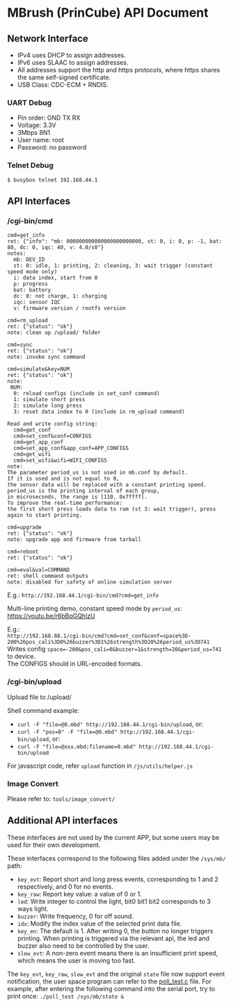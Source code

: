 MBrush (PrinCube) API Document
==============

## Network Interface

 - IPv4 uses DHCP to assign addresses.
 - IPv6 uses SLAAC to assign addresses.
 - All addresses support the http and https protocols, where https shares the same self-signed certificate.
 - USB Class: CDC-ECM + RNDIS.

### UART Debug

 - Pin order: GND TX RX
 - Voltage: 3.3V
 - 3Mbps 8N1
 - User name: root
 - Password: no password

### Telnet Debug
```
$ busybox telnet 192.168.44.1
```

## API Interfaces

### /cgi-bin/cmd

```
cmd=get_info
ret: {"info": "mb: 000000000000000000000000, st: 0, i: 0, p: -1, bat: 80, dc: 0, iqc: 40, v: 4.0/s0"}
notes:
  mb: DEV_ID
  st: 0: idle, 1: printing, 2: cleaning, 3: wait trigger (constant speed mode only)
  i: data index, start from 0
  p: progress
  bat: battery
  dc: 0: not charge, 1: charging
  iqc: sensor IQC
  v: firmware version / rootfs version

cmd=rm_upload
ret: {"status": "ok"}
note: clean up /upload/ folder

cmd=sync
ret: {"status": "ok"}
note: invoke sync command

cmd=simulate&key=NUM
ret: {"status": "ok"}
note:
 NUM:
  0: reload configs (include in set_conf command)
  1: simulate short press
  2: simulate long press
  3: reset data index to 0 (include in rm_upload command)

Read and write config string:
  cmd=get_conf
  cmd=set_conf&conf=CONFIGS
  cmd=get_app_conf
  cmd=set_app_conf&app_conf=APP_CONFIGS
  cmd=get_wifi
  cmd=set_wifi&wifi=WIFI_CONFIGS
note:
The parameter period_us is not used in mb.conf by default.
If it is used and is not equal to 0,
the sensor data will be replaced with a constant printing speed.
period_us is the printing interval of each group,
in microseconds, the range is [110, 0x7ffff].
To improve the real-time performance:
the first short press loads data to ram (st 3: wait trigger), press again to start printing.

cmd=upgrade
ret: {"status": "ok"}
note: upgrade app and firmware from tarball

cmd=reboot
ret: {"status": "ok"}

cmd=eval&val=COMMAND
ret: shell command outputs
note: disabled for safety of online simulation server
```

E.g.: `http://192.168.44.1/cgi-bin/cmd?cmd=get_info`

Multi-line printing demo, constant speed mode by `period_us`:
https://youtu.be/r6bBqGQhlzU

E.g.:  
`http://192.168.88.1/cgi-bin/cmd?cmd=set_conf&conf=space%3D-200%26pos_cali%3D0%26buzzer%3D1%26strength%3D20%26period_us%3D741`  
Writes config `space=-200&pos_cali=0&buzzer=1&strength=20&period_us=741` to device.  
The CONFIGS should in URL-encoded formats.


### /cgi-bin/upload

Upload file to /upload/  

Shell command example: 
 - `curl -F "file=@0.mbd" http://192.168.44.1/cgi-bin/upload`, or: 
 - `curl -F "pos=0" -F "file=@0.mbd" http://192.168.44.1/cgi-bin/upload`, or: 
 - `curl -F "file=@xxx.mbd;filename=0.mbd" http://192.168.44.1/cgi-bin/upload`  

For javascript code, refer `upload` function in `/js/utils/helper.js`

### Image Convert

Please refer to: `tools/image_convert/`


## Additional API interfaces

These interfaces are not used by the current APP, but some users may be used for their own development.

These interfaces correspond to the following files added under the `/sys/mb/` path:

 - `key_evt`: Report short and long press events, corresponding to 1 and 2 respectively, and 0 for no events.
 - `key_raw`: Report key value: a value of 0 or 1.
 - `led`: Write integer to control the light, bit0 bit1 bit2 corresponds to 3 ways light.
 - `buzzer`: Write frequency, 0 for off sound.
 - `idx`: Modify the index value of the selected print data file.
 - `key_en`: The default is 1. After writing 0, the button no longer triggers printing. When printing is triggered via the relevant api, the led and buzzer also need to be controlled by the user.
 - `slow_evt`: A non-zero event means there is an insufficient print speed, which means the user is moving too fast.

The `key_evt`, `key_raw`, `slow_evt` and the original `state` file now support event notification, the user space program can refer to the [poll_test.c](poll_test.c) file. 
For example, after entering the following command into the serial port, try to print once: `./poll_test /sys/mb/state &`

